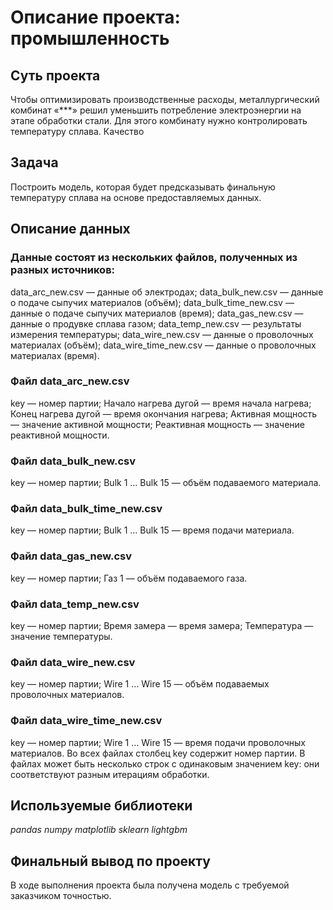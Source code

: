 
# Описание проекта: промышленность
## Суть проекта

Чтобы оптимизировать производственные расходы, металлургический комбинат «***» решил уменьшить потребление электроэнергии на этапе обработки стали. Для этого комбинату нужно контролировать температуру сплава. Качество 
## Задача

Построить модель, которая будет предсказывать финальную температуру сплава на основе предоставляемых данных.  
## Описание данных
### Данные состоят из нескольких файлов, полученных из разных источников:
  data_arc_new.csv — данные об электродах;
  data_bulk_new.csv — данные о подаче сыпучих материалов (объём);
  data_bulk_time_new.csv — данные о подаче сыпучих материалов (время);
  data_gas_new.csv — данные о продувке сплава газом;
  data_temp_new.csv — результаты измерения температуры;
  data_wire_new.csv — данные о проволочных материалах (объём);
  data_wire_time_new.csv — данные о проволочных материалах (время).
### Файл data_arc_new.csv
  key — номер партии;
  Начало нагрева дугой — время начала нагрева;
  Конец нагрева дугой — время окончания нагрева;
  Активная мощность — значение активной мощности;
  Реактивная мощность — значение реактивной мощности.
### Файл data_bulk_new.csv
  key — номер партии;
  Bulk 1 … Bulk 15 — объём подаваемого материала.
### Файл data_bulk_time_new.csv
  key — номер партии;
  Bulk 1 … Bulk 15 — время подачи материала.
### Файл data_gas_new.csv
  key — номер партии;
  Газ 1 — объём подаваемого газа.
### Файл data_temp_new.csv
  key — номер партии;
  Время замера — время замера;
  Температура — значение температуры.
### Файл data_wire_new.csv
  key — номер партии;
  Wire 1 … Wire 15 — объём подаваемых проволочных материалов.
### Файл data_wire_time_new.csv
  key — номер партии;
  Wire 1 … Wire 15 — время подачи проволочных материалов.
Во всех файлах столбец key содержит номер партии. В файлах может быть несколько строк с одинаковым значением key: они соответствуют разным итерациям обработки.


## Используемые библиотеки
*pandas*
*numpy*
*matplotlib*
*sklearn*
*lightgbm*

## Финальный вывод по проекту
В ходе выполнения проекта была получена модель с требуемой заказчиком точностью.
